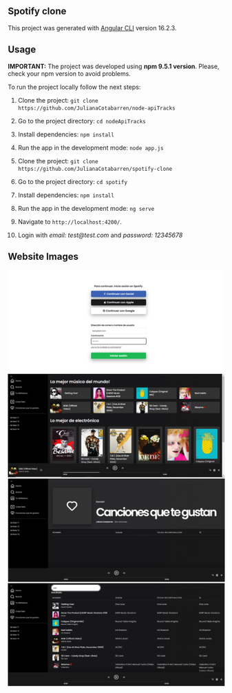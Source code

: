 ## Spotify clone

This project was generated with [Angular CLI](https://github.com/angular/angular-cli) version 16.2.3.

## Usage

**IMPORTANT:** The project was developed using **npm 9.5.1 version**. Please, check your npm version to avoid problems.

To run the project locally follow the next steps:

1. Clone the project: `git clone https://github.com/JulianaCotabarren/node-apiTracks`

2. Go to the project directory: `cd nodeApiTracks`

3. Install dependencies: `npm install`

4. Run the app in the development mode: `node app.js`

5. Clone the project: `git clone https://github.com/JulianaCotabarren/spotify-clone`

6. Go to the project directory: `cd spotify`

7. Install dependencies: `npm install`

8. Run the app in the development mode: `ng serve`

9. Navigate to `http://localhost:4200/`.

10. Login with _email: test@test.com_ and _password: 12345678_

## Website Images

![Auth](./src/assets/auth.png)
![Home](./src/assets/home.png)
![Library](./src/assets/library.png)
![Search](./src/assets/search.png)
